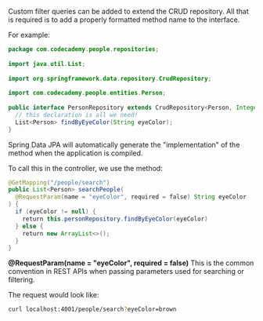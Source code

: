 Custom filter queries can be added to extend the CRUD repository. All that is required is to add a properly formatted method name to the interface.

For example:
``` java
package com.codecademy.people.repositories;  
  
import java.util.List;  
  
import org.springframework.data.repository.CrudRepository;  
  
import com.codecademy.people.entities.Person;  
  
public interface PersonRepository extends CrudRepository<Person, Integer> {  
  // this declaration is all we need!  
  List<Person> findByEyeColor(String eyeColor);  
}
```

Spring Data JPA will automatically generate the "implementation" of the method when the application is compiled. 

To call this in the controller, we use the method:
``` java
@GetMapping("/people/search")  
public List<Person> searchPeople(  
  @RequestParam(name = "eyeColor", required = false) String eyeColor  
) {  
  if (eyeColor != null) {  
    return this.personRepository.findByEyeColor(eyeColor)  
  } else {  
    return new ArrayList<>();  
  }  
}
```

**@RequestParam(name = "eyeColor", required = false)**
This is the common convention in REST APIs when passing parameters used for searching or filtering.

The request would look like:
``` bash
curl localhost:4001/people/search?eyeColor=brown
```